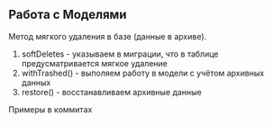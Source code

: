 ## Работа с Моделями
Метод мягкого удаления в базе (данные в архиве).

1. softDeletes - указываем в миграции, что в таблице предусматривается мягкое удаление
2. withTrashed() - выполяем работу в модели с учётом архивных данных
3. restore() - восстанавливаем архивные данные 

Примеры в коммитах
